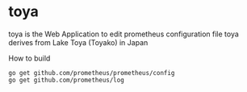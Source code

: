 # toya
toya is the Web Application to edit prometheus configuration file
toya derives from Lake Toya (Toyako) in Japan

How to build
```
go get github.com/prometheus/prometheus/config
go get github.com/prometheus/log
```
